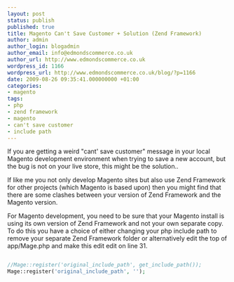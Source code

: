 ```yaml
---
layout: post
status: publish
published: true
title: Magento Can't Save Customer + Solution (Zend Framework)
author: admin
author_login: blogadmin
author_email: info@edmondscommerce.co.uk
author_url: http://www.edmondscommerce.co.uk
wordpress_id: 1166
wordpress_url: http://www.edmondscommerce.co.uk/blog/?p=1166
date: 2009-08-26 09:35:41.000000000 +01:00
categories:
- magento
tags:
- php
- zend framework
- magento
- can't save customer
- include path
---
```

If you are getting a weird "cant' save customer" message in your local Magento development environment when trying to save a new account, but the bug is not on your live store, this might be the solution..

If like me you not only develop Magento sites but also use Zend Framework for other projects (which Magento is based upon) then you might find that there are some clashes between your version of Zend Framework and the Magento version.

For Magento development, you need to be sure that your Magento install is using its own version of Zend Framework and not your own separate copy. To do this you have a choice of either changing your php include path to remove your separate Zend Framework folder or alternatively edit the top of app/Mage.php and make this edit edit on line 31.

```php

//Mage::register('original_include_path', get_include_path());
Mage::register('original_include_path', '');

```
